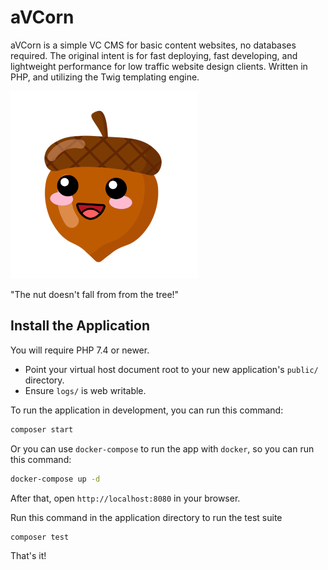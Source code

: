 # aVCorn

aVCorn is a simple VC CMS for basic content websites, no databases required.
The original intent is for fast deploying, fast developing, and lightweight performance for low traffic website design clients.
Written in PHP, and utilizing the Twig templating engine.

![aVCorn Logo](docs/images/avcorn-logo.png "The nut doesn't fall from from the tree!")

"The nut doesn't fall from from the tree!"

## Install the Application

You will require PHP 7.4 or newer.

* Point your virtual host document root to your new application's `public/` directory.
* Ensure `logs/` is web writable.

To run the application in development, you can run this command:

```bash
composer start
```

Or you can use `docker-compose` to run the app with `docker`, so you can run this command:
```bash
docker-compose up -d
```
After that, open `http://localhost:8080` in your browser.

Run this command in the application directory to run the test suite

```bash
composer test
```

That's it!
